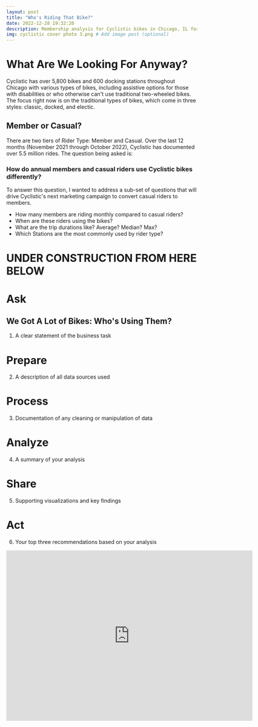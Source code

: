 ```yaml
---
layout: post
title: "Who's Riding That Bike?"
date: 2022-12-28 19:32:20
description: Membership analysis for Cyclistic bikes in Chicago, IL for Google Data Analytics Certificate.
img: cyclistic cover photo 3.png # Add image post (optional)
---
```


# What Are We Looking For Anyway?
Cyclistic has over 5,800 bikes and 600 docking stations throughout Chicago with various types of bikes, including assistive options for those with disabilities or who otherwise can't use traditional two-wheeled bikes. The focus right now is on the traditional types of bikes, which come in three styles: classic, docked, and electic.

## Member or Casual?
There are two tiers of Rider Type: Member and Casual. Over the last 12 months (November 2021 through October 2022), Cyclistic has documented over 5.5 million rides. The question being asked is:

### How do annual members and casual riders use Cyclistic bikes differently?

To answer this question, I wanted to address a sub-set of questions that will drive Cyclistic's next marketing campaign to convert casual riders to members.
* How many members are riding monthly compared to casual riders?
* When are these riders using the bikes?
* What are the trip durations like? Average? Median? Max?
* Which Stations are the most commonly used by rider type?


# UNDER CONSTRUCTION FROM HERE BELOW

# Ask
## We Got A Lot of Bikes: Who's Using Them?
1. A clear statement of the business task


# Prepare
2. A description of all data sources used

# Process
3. Documentation of any cleaning or manipulation of data

# Analyze
4. A summary of your analysis

# Share
5. Supporting visualizations and key findings

# Act
6. Your top three recommendations based on your analysis




<iframe seamless frameborder="0" src="https://public.tableau.com/views/CyclisticTripDataCaseStudy/TopTenStartEndStations_1?" width = '650' height = '450' scrolling='yes' ></iframe>

